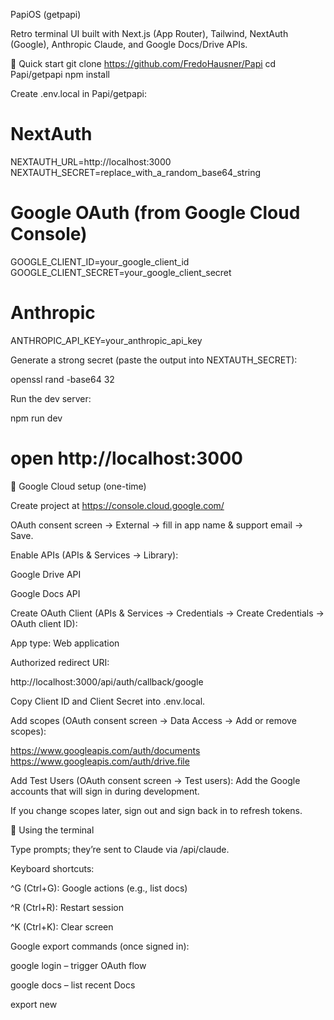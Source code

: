 PapiOS (getpapi)

Retro terminal UI built with Next.js (App Router), Tailwind, NextAuth (Google), Anthropic Claude, and Google Docs/Drive APIs.

🚀 Quick start
git clone https://github.com/FredoHausner/Papi
cd Papi/getpapi
npm install

Create .env.local in Papi/getpapi:

# NextAuth

NEXTAUTH_URL=http://localhost:3000
NEXTAUTH_SECRET=replace_with_a_random_base64_string

# Google OAuth (from Google Cloud Console)

GOOGLE_CLIENT_ID=your_google_client_id
GOOGLE_CLIENT_SECRET=your_google_client_secret

# Anthropic

ANTHROPIC_API_KEY=your_anthropic_api_key

Generate a strong secret (paste the output into NEXTAUTH_SECRET):

openssl rand -base64 32

Run the dev server:

npm run dev

# open http://localhost:3000

🔐 Google Cloud setup (one-time)

Create project at https://console.cloud.google.com/

OAuth consent screen → External → fill in app name & support email → Save.

Enable APIs (APIs & Services → Library):

Google Drive API

Google Docs API

Create OAuth Client (APIs & Services → Credentials → Create Credentials → OAuth client ID):

App type: Web application

Authorized redirect URI:

http://localhost:3000/api/auth/callback/google

Copy Client ID and Client Secret into .env.local.

Add scopes (OAuth consent screen → Data Access → Add or remove scopes):

https://www.googleapis.com/auth/documents
https://www.googleapis.com/auth/drive.file

Add Test Users (OAuth consent screen → Test users):
Add the Google accounts that will sign in during development.

If you change scopes later, sign out and sign back in to refresh tokens.

🧪 Using the terminal

Type prompts; they’re sent to Claude via /api/claude.

Keyboard shortcuts:

^G (Ctrl+G): Google actions (e.g., list docs)

^R (Ctrl+R): Restart session

^K (Ctrl+K): Clear screen

Google export commands (once signed in):

google login – trigger OAuth flow

google docs – list recent Docs

export new <title> – create a new Doc with current session

export to <#> – append session to a listed Doc by index

🛠️ Project scripts
npm run dev # start dev server
npm run build # production build
npm run start # start production server
npm run lint # eslint

❓Troubleshooting

403 PERMISSION_DENIED / ACCESS_TOKEN_SCOPE_INSUFFICIENT
Make sure both Docs + Drive scopes are added and you re-authenticated after the change.

User logging in will have to check and acknowledge these boxes

useSession must be wrapped in a <SessionProvider />
Ensure app/providers.tsx is used in app/layout.tsx.

JWT decryption failed / NO_SECRET / NEXTAUTH_URL warnings
Confirm NEXTAUTH_SECRET and NEXTAUTH_URL are set in .env.local, then restart npm run dev.

📁 Where things live

app/api/auth/[...nextauth]/route.ts — NextAuth Google provider

app/api/claude/route.ts — Anthropic Claude endpoint

app/api/google/\* — Google Docs/Drive endpoints

app/components/Terminal/\* — terminal UI

# example .env.local file variables:

NEXT_PUBLIC_API_BASE_URL=
ANTHROPIC_API_KEY=
GOOGLE_CLIENT_SECRET=
GOOGLE_CLIENT_ID=
NEXTAUTH_URL=http://localhost:3000
NEXTAUTH_SECRET=

For app, use localhost:3000
and for NEXTAUTH_SECRET use
`openssl rand -base64 32`
on macintosh and
`node -e "console.log(require('crypto').randomBytes(32).toString('base64'))"`
on windows with node installed
to generate a random token
